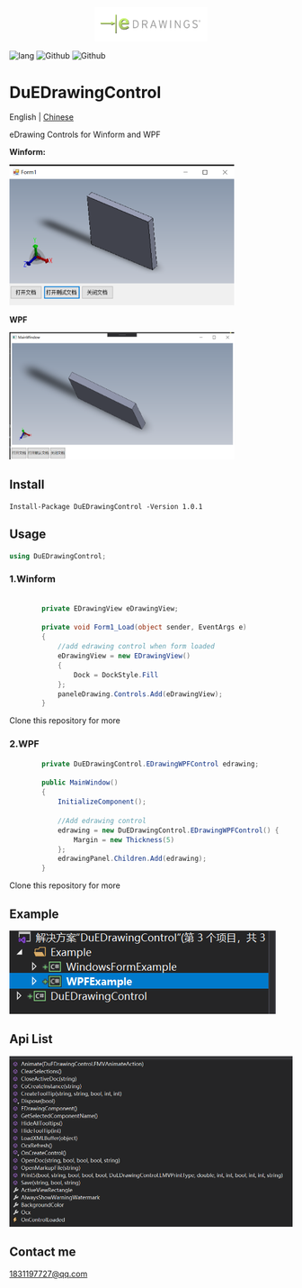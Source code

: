 
<div align=center><img src="icons/edrawingbar.png" width="200"/></div>

![lang](https://img.shields.io/badge/language-csharp-green.svg)
![Github](https://img.shields.io/badge/Github-build-blue.svg?style=flat-square)
![Github](https://img.shields.io/badge/Nuget-v1.0.1-yellowgreen.svg?style=flat-square)


# DuEDrawingControl


English | [Chinese](https://github.com/weianweigan/DuEDrawingControl/blob/master/README.cn.md)


eDrawing Controls for Winform and WPF

**Winform:**

<div align=left><img src="./icons/winform.png" width="400"/></div>

**WPF**

<div align=left><img src="./icons/wpf.png" width="400"/></div>

## Install

```
Install-Package DuEDrawingControl -Version 1.0.1
```

## Usage

```csharp
using DuEDrawingControl;
```

### 1.Winform



```csharp

        private EDrawingView eDrawingView;

        private void Form1_Load(object sender, EventArgs e)
        {
            //add edrawing control when form loaded
            eDrawingView = new EDrawingView()
            {
                Dock = DockStyle.Fill
            };
            paneleDrawing.Controls.Add(eDrawingView);
        }

```

Clone this repository for more

### 2.WPF

```csharp
        private DuEDrawingControl.EDrawingWPFControl edrawing;

        public MainWindow()
        {
            InitializeComponent();

            //Add edrawing control
            edrawing = new DuEDrawingControl.EDrawingWPFControl() { 
                Margin = new Thickness(5)
            };
            edrawingPanel.Children.Add(edrawing);
        }
```

Clone this repository for more

## Example

![](./icons/example.png)

## Api List

![api](./icons/api.png)

## Contact me

1831197727@qq.com